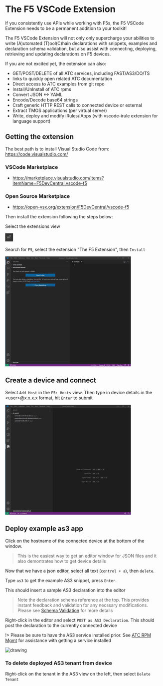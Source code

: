 

# The F5 VSCode Extension

If you consistently use APIs while working with F5s, the F5 VSCode Extension needs to be a permanent addition to your toolkit!

The F5 VSCode Extension will not only only supercharge your abilities to write (A)utomated (T)ool(C)hain declarations with snippets, examples and declaration schema validation, but also assist with connecting, deploying, retrieving and updating declarations on F5 devices.

If you are not excited yet, the extension can also:

- GET/POST/DELETE of all ATC services, including FAST/AS3/DO/TS
- links to quickly open related ATC documentation
- Direct access to ATC examples from git repo
- Install/UnInstall of ATC rpms
- Convert JSON <-> YAML
- Encode/Decode base64 strings
- Craft generic HTTP REST calls to connected device or external
- Extract TMOS applications (per virtual server)
- Write, deploy and modify iRules/iApps (with vscode-irule extension for language support)

## Getting the extension

The best path is to install Visual Studio Code from: https://code.visualstudio.com/

### VSCode Marketplace

- https://marketplace.visualstudio.com/items?itemName=F5DevCentral.vscode-f5

### Open Source Marketplace

- https://open-vsx.org/extension/F5DevCentral/vscode-f5

Then install the extension following the steps below:

Select the extensions view 

<img src="./media/vscode_extensions_icon.PNG" alt="drawing" width="5%"/>

Search for `F5`, select the extension "The F5 Extension", then `Install`

<img src="./media/installWithinCode_11.04.2020.gif" alt="drawing" width="80%"/>

## Create a device and connect

Select `Add Host` in the `F5: Hosts` view.  Then type in device details in the \<user\>@x.x.x.x format, hit `Enter` to submit

<img src="./media/addDeviceConnect_11.04.2020.gif" alt="drawing" width="80%"/>

## Deploy example as3 app

Click on the hostname of the connected device at the bottom of the window.

> This is the easiest way to get an editor window for JSON files and it also demontrates how to get device details

Now that we have a json editor, select all text (`control + a`), then `delete`.

Type `as3` to get the example AS3 snippet, press `Enter`.

This should insert a sample AS3 declaration into the editor

> Note the declaration schema reference at the top.  This provides instant feedback and validation for any necssary modifications.  Please see [Schema Validation](schema_validation.md) for more details

Right-click in the editor and select `POST as AS3 Declaration`.  This should post the declaration to the currently connected device

!> Please be sure to have the AS3 service installed prior.  See [ATC RPM Mgmt](atc_rpm_mgmt.md) for assistance with getting a service installed

<img src="./media/as3SnippetDemo_11.04.2020.gif" alt="drawing" width="80%"/>



### To delete deployed AS3 tenant from device

Right-click on the tenant in the AS3 view on the left, then select `Delete Tenant`




<!-- 
### other wiki I was trying out...
https://github.com/f5devcentral/vscode-f5.wiki.git -->